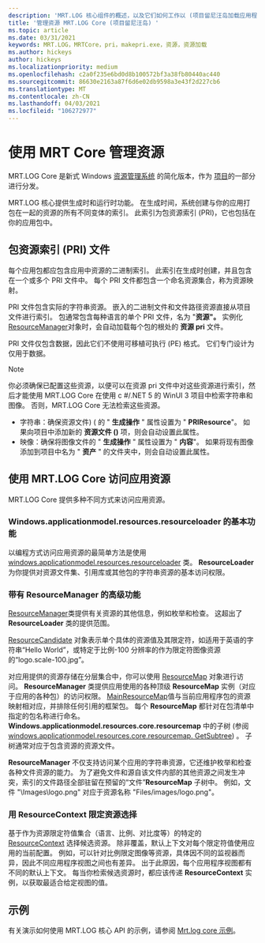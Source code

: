 ```yaml
---
description: 'MRT.LOG 核心组件的概述，以及它们如何工作以 (项目留尼汪岛加载应用程序资源) '
title: '管理资源 MRT.LOG Core (项目留尼汪岛) '
ms.topic: article
ms.date: 03/31/2021
keywords: MRT.LOG，MRTCore，pri，makepri.exe，资源，资源加载
ms.author: hickeys
author: hickeys
ms.localizationpriority: medium
ms.openlocfilehash: c2a0f235e6bd0d8b100572bf3a38fb80440ac440
ms.sourcegitcommit: 86630e2163a87f6d6e02db9598a3e43f2d227cb6
ms.translationtype: MT
ms.contentlocale: zh-CN
ms.lasthandoff: 04/03/2021
ms.locfileid: "106272977"
---
```

# <a name="manage-resources-with-mrt-core"></a>使用 MRT Core 管理资源 

MRT.LOG Core 是新式 Windows [资源管理系统](/windows/uwp/app-resources/resource-management-system) 的简化版本，作为 [项目](../index.md)的一部分进行分发。

MRT.LOG 核心提供生成时和运行时功能。 在生成时间，系统创建与你的应用打包在一起的资源的所有不同变体的索引。 此索引为包资源索引 (PRI)，它也包括在你的应用包中。

## <a name="package-resource-index-pri-file"></a>包资源索引 (PRI) 文件

每个应用包都应包含应用中资源的二进制索引。 此索引在生成时创建，并且包含在一个或多个 PRI 文件中。 每个 PRI 文件都包含一个命名资源集合，称为资源映射。

PRI 文件包含实际的字符串资源。 嵌入的二进制文件和文件路径资源直接从项目文件进行索引。 包通常包含每种语言的单个 PRI 文件，名为 "**资源"。** 实例化 [ResourceManager](/windows/winui/api/microsoft.applicationmodel.resources.resourcemanager)对象时，会自动加载每个包的根处的 **资源 pri** 文件。

PRI 文件仅包含数据，因此它们不使用可移植可执行 (PE) 格式。 它们专门设计为仅用于数据。

> [!NOTE]
> 你必须确保已配置这些资源，以便可以在资源 pri 文件中对这些资源进行索引，然后才能使用 MRT.LOG Core 在使用 c #/.NET 5 的 WinUI 3 项目中检索字符串和图像。 否则，MRT.LOG Core 无法检索这些资源。
>
> * 字符串：确保资源文件)  ( 的 " **生成操作** " 属性设置为 " **PRIResource**"。 如果向项目中添加新的 **资源文件 ()** 项，则会自动设置此属性。
> * 映像：确保将图像文件的 " **生成操作** " 属性设置为 " **内容**"。 如果将现有图像添加到项目中名为 " **资产** " 的文件夹中，则会自动设置此属性。

## <a name="access-app-resources-with-mrt-core"></a>使用 MRT.LOG Core 访问应用资源

MRT.LOG Core 提供多种不同方式来访问应用资源。

### <a name="basic-functionality-with-resourceloader"></a>Windows.applicationmodel.resources.resourceloader 的基本功能

以编程方式访问应用资源的最简单方法是使用 [windows.applicationmodel.resources.resourceloader](/windows/winui/api/microsoft.applicationmodel.resources.resourceloader) 类。 **ResourceLoader** 为你提供对资源文件集、引用库或其他包的字符串资源的基本访问权限。

### <a name="advanced-functionality-with-resourcemanager"></a>带有 ResourceManager 的高级功能

[ResourceManager](/windows/winui/api/microsoft.applicationmodel.resources.resourcemanager)类提供有关资源的其他信息，例如枚举和检查。 这超出了 **ResourceLoader** 类的提供范围。

[ResourceCandidate](/windows/winui/api/microsoft.applicationmodel.resources.resourcecandidate) 对象表示单个具体的资源值及其限定符，如适用于英语的字符串“Hello World”，或特定于比例-100 分辨率的作为限定符图像资源的“logo.scale-100.jpg”。

对应用提供的资源存储在分层集合中，你可以使用 [ResourceMap](/windows/winui/api/microsoft.applicationmodel.resources.resourcemap) 对象进行访问。 **ResourceManager** 类提供应用使用的各种顶级 **ResourceMap** 实例（对应于应用的各种包）的访问权限。 [MainResourceMap](/windows/winui/api/microsoft.applicationmodel.resources.resourcemanager.mainresourcemap)值与当前应用程序包的资源映射相对应，并排除任何引用的框架包。 每个 **ResourceMap** 都针对在包清单中指定的包名称进行命名。 **Windows.applicationmodel.resources.core.resourcemap** 中的子树 (参阅 [windows.applicationmodel.resources.core.resourcemap. GetSubtree](/windows/winui/api/microsoft.applicationmodel.resources.resourcemap.getsubtree)) 。 子树通常对应于包含资源的资源文件。

**ResourceManager** 不仅支持访问某个应用的字符串资源，它还维护枚举和检查各种文件资源的能力。 为了避免文件和源自该文件内部的其他资源之间发生冲突，索引的文件路径全部驻留在预留的“文件”**ResourceMap** 子树中。 例如，文件 "\Images\logo.png" 对应于资源名称 "Files/images/logo.png"。

### <a name="qualify-resource-selection-with-resourcecontext"></a>用 ResourceContext 限定资源选择

基于作为资源限定符值集合（语言、比例、对比度等）的特定的 [ResourceContext](/windows/winui/api/microsoft.applicationmodel.resources.resourcecontext) 选择候选资源。 除非覆盖，默认上下文对每个限定符值使用应用的当前配置。 例如，可以针对比例限定图像等资源，具体因不同的监视器而异，因此不同应用程序视图之间也有差异。 出于此原因，每个应用程序视图都有不同的默认上下文。 每当你检索候选资源时，都应该传递 **ResourceContext** 实例，以获取最适合给定视图的值。

## <a name="sample"></a>示例

有关演示如何使用 MRT.LOG 核心 API 的示例，请参阅 [Mrt.log core 示例](https://github.com/microsoft/Project-Reunion-Samples/tree/main/MrtCore)。
